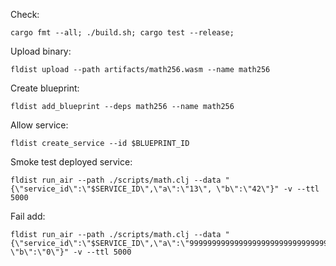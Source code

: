 
Check:
```
cargo fmt --all; ./build.sh; cargo test --release; 
```

Upload binary:
```
fldist upload --path artifacts/math256.wasm --name math256
```

Create blueprint:
```
fldist add_blueprint --deps math256 --name math256
```

Allow service:
```
fldist create_service --id $BLUEPRINT_ID
```

Smoke test deployed service:
```
fldist run_air --path ./scripts/math.clj --data "{\"service_id\":\"$SERVICE_ID\",\"a\":\"13\", \"b\":\"42\"}" -v --ttl 5000
```

Fail add:
```
fldist run_air --path ./scripts/math.clj --data "{\"service_id\":\"$SERVICE_ID\",\"a\":\"999999999999999999999999999999999999999999999999999999999999999999999999999999\", \"b\":\"0\"}" -v --ttl 5000
```
